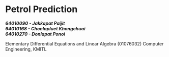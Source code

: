 # Petrol Prediction

***64010090 - Jakkapat Paijit***<br>
***64010168 - Chonlapluet Khongchuai***<br>
***64010270 - Donlapat Ponoi***

Elementary Differential Equations and Linear Algebra (01076032) Computer Engineering, KMITL<br><br>
